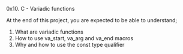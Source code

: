 
0x10. C - Variadic functions

At the end of this project, you are expected to be able to understand;

1. What are variadic functions
2. How to use va_start, va_arg and va_end macros
3. Why and how to use the const type qualifier
